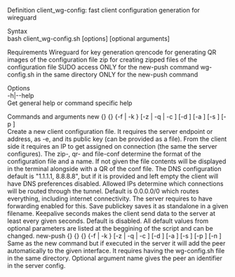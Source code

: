 Definition
    client_wg-config: fast client configuration generation for wireguard

Syntax  
    bash client_wg-config.sh [options] <command> <arguments> [optional arguments]  

Requirements
    Wireguard for key generation
    qrencode for generating QR images of the configuration file
    zip for creating zipped files of the configuration file
    SUDO access ONLY for the new-push command
    wg-config.sh in the same directory ONLY for the new-push command

Options  
    -h|--help  
        Get general help or command specific help  

Commands and arguments
    new {<client-ip-address>} {<server endpoint:port>} {-f <server-pubkey-file> | -k <server-pubkey>} [-z <zip-conf> | -q <qr-conf> | -c <conf-file>] [-d <dns>] [-a <allowed-ips>] [-s <save-pubkey>] [-p <keepalive-seconds>]  
        Create a new client configuration file. It requires the server endpoint or address, as -e, and its public key (can be provided as a file). From the client side it requires an IP to get assigned on connection (the same the server configures).
        The zip-, qr- and file-conf determine the format of the configuration file and a name. If not given the file contents will be displayed in the terminal alongside with a QR of the conf file.
        The DNS configuration default is "1.1.1.1, 8.8.8.8", but if it is provided and left empty the client will have DNS preferences disabled.
        Allowed IPs determine which connections will be routed through the tunnel. Default is 0.0.0.0/0 which routes everything, including internet connectivity. The server requires to have forwarding enabled for this.
        Save publickey saves it as standalone in a given filename.
        Keepalive seconds makes the client send data to the server at least every given seconds. Default is disabled.
        All default values from optional parameters are listed at the beggining of the script and can be changed.
    new-push {<interface-name>} {<client-ip-address>} {<server endpoint:port>} {-f <server-pubkey-file> | -k <server-pubkey>} [-z <conf-zip> | -q <qr-conf> | -c <file-conf>] [-d <dns>] [-a <allowed-ips>] [-s <save-pubkey>] [-p <keepalive-seconds>] [-n <name>]  
        Same as the new command but if executed in the server it will add the peer automatically to the given interface. It requires having the wg-config.sh file in the same directory.
        Optional argument name gives the peer an identifier in the server config.  
